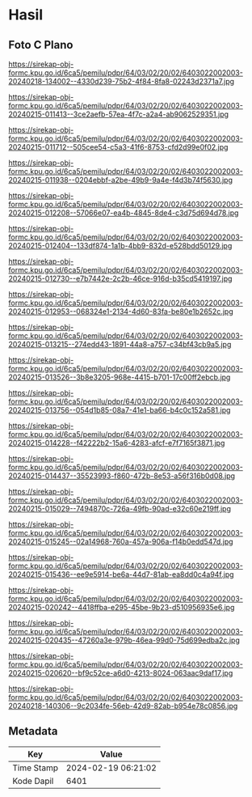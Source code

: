 # Hasil

## Foto C Plano

https://sirekap-obj-formc.kpu.go.id/6ca5/pemilu/pdpr/64/03/02/20/02/6403022002003-20240218-134002--4330d239-75b2-4f84-8fa8-02243d2371a7.jpg

https://sirekap-obj-formc.kpu.go.id/6ca5/pemilu/pdpr/64/03/02/20/02/6403022002003-20240215-011413--3ce2aefb-57ea-4f7c-a2a4-ab9062529351.jpg

https://sirekap-obj-formc.kpu.go.id/6ca5/pemilu/pdpr/64/03/02/20/02/6403022002003-20240215-011712--505cee54-c5a3-41f6-8753-cfd2d99e0f02.jpg

https://sirekap-obj-formc.kpu.go.id/6ca5/pemilu/pdpr/64/03/02/20/02/6403022002003-20240215-011938--0204ebbf-a2be-49b9-9a4e-f4d3b74f5630.jpg

https://sirekap-obj-formc.kpu.go.id/6ca5/pemilu/pdpr/64/03/02/20/02/6403022002003-20240215-012208--57066e07-ea4b-4845-8de4-c3d75d694d78.jpg

https://sirekap-obj-formc.kpu.go.id/6ca5/pemilu/pdpr/64/03/02/20/02/6403022002003-20240215-012404--133df874-1a1b-4bb9-832d-e528bdd50129.jpg

https://sirekap-obj-formc.kpu.go.id/6ca5/pemilu/pdpr/64/03/02/20/02/6403022002003-20240215-012730--e7b7442e-2c2b-46ce-916d-b35cd5419197.jpg

https://sirekap-obj-formc.kpu.go.id/6ca5/pemilu/pdpr/64/03/02/20/02/6403022002003-20240215-012953--068324e1-2134-4d60-83fa-be80e1b2652c.jpg

https://sirekap-obj-formc.kpu.go.id/6ca5/pemilu/pdpr/64/03/02/20/02/6403022002003-20240215-013215--274edd43-1891-44a8-a757-c34bf43cb9a5.jpg

https://sirekap-obj-formc.kpu.go.id/6ca5/pemilu/pdpr/64/03/02/20/02/6403022002003-20240215-013526--3b8e3205-968e-4415-b701-17c00ff2ebcb.jpg

https://sirekap-obj-formc.kpu.go.id/6ca5/pemilu/pdpr/64/03/02/20/02/6403022002003-20240215-013756--054d1b85-08a7-41e1-ba66-b4c0c152a581.jpg

https://sirekap-obj-formc.kpu.go.id/6ca5/pemilu/pdpr/64/03/02/20/02/6403022002003-20240215-014228--f42222b2-15a6-4283-afcf-e7f7165f3871.jpg

https://sirekap-obj-formc.kpu.go.id/6ca5/pemilu/pdpr/64/03/02/20/02/6403022002003-20240215-014437--35523993-f860-472b-8e53-a56f316b0d08.jpg

https://sirekap-obj-formc.kpu.go.id/6ca5/pemilu/pdpr/64/03/02/20/02/6403022002003-20240215-015029--7494870c-726a-49fb-90ad-e32c60e219ff.jpg

https://sirekap-obj-formc.kpu.go.id/6ca5/pemilu/pdpr/64/03/02/20/02/6403022002003-20240215-015245--02a14968-760a-457a-906a-f14b0edd547d.jpg

https://sirekap-obj-formc.kpu.go.id/6ca5/pemilu/pdpr/64/03/02/20/02/6403022002003-20240215-015436--ee9e5914-be6a-44d7-81ab-ea8dd0c4a94f.jpg

https://sirekap-obj-formc.kpu.go.id/6ca5/pemilu/pdpr/64/03/02/20/02/6403022002003-20240215-020242--4418ffba-e295-45be-9b23-d510956935e6.jpg

https://sirekap-obj-formc.kpu.go.id/6ca5/pemilu/pdpr/64/03/02/20/02/6403022002003-20240215-020435--47260a3e-979b-46ea-99d0-75d699edba2c.jpg

https://sirekap-obj-formc.kpu.go.id/6ca5/pemilu/pdpr/64/03/02/20/02/6403022002003-20240215-020620--bf9c52ce-a6d0-4213-8024-063aac9daf17.jpg

https://sirekap-obj-formc.kpu.go.id/6ca5/pemilu/pdpr/64/03/02/20/02/6403022002003-20240218-140306--9c2034fe-56eb-42d9-82ab-b954e78c0856.jpg


## Metadata

| Key        | Value               |
| ---------- | ------------------- |
| Time Stamp | 2024-02-19 06:21:02 |
| Kode Dapil | 6401                |



